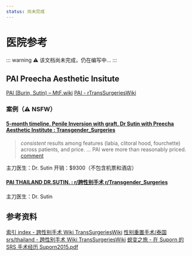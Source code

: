 ```yaml
---
status: 尚未完成
---
```

# 医院参考

::: warning
⚠️ 该文档尚未完成，仍在编写中...
:::

## PAI Preecha Aesthetic Insitute

[PAI (Burin, Sutin) – MtF.wiki](https://mtf.wiki/zh-cn/docs/srs/thailand/preecha/)
[PAI - rTransSurgeriesWiki](https://www.reddit.com/r/TransSurgeriesWiki/wiki/srs/thailand/#wiki_preecha_aesthetic_insitute_.28pai.29)

### 案例（⚠️ NSFW）

#### [5-month timeline, Penile Inversion with graft, Dr Sutin with Preecha Aesthetic Institute : Transgender_Surgeries](https://www.reddit.com/r/Transgender_Surgeries/comments/104w1h7/5month_timeline_penile_inversion_with_graft_dr/)

> _consistent_ results among features (labia, clitoral hood, fourchette) across patients, and price. ... PAI were more than reasonably priced. [comment](https://www.reddit.com/r/Transgender_Surgeries/comments/104w1h7/comment/j37r2vg/?utm_source=share&utm_medium=web2x&context=3)

主刀医生：Dr. Sutin
开销：$9300（不包含机票和酒店）

#### [PAI THAILAND DR.SUTIN. : r/跨性别手术 r/Transgender_Surgeries](https://www.reddit.com/r/Transgender_Surgeries/comments/v6jpcj/pai_thailand_drsutin/)

主刀医生：Dr. Sutin

## 参考资料

[索引 index - 跨性别手术 Wiki TransSurgeriesWiki](https://www.reddit.com/r/TransSurgeriesWiki/wiki/index/)
[性别重置手术/泰国 srs/thailand - 跨性别手术 Wiki TransSurgeriesWiki](https://www.reddit.com/r/TransSurgeriesWiki/wiki/srs/thailand/#wiki_preecha_aesthetic_insitute_.28pai.29)
[蜕变之旅 - 在 Suporn 的 SRS 手术经历 Suporn2015.pdf](https://s3.amazonaws.com/Joped/Suporn2015.pdf)
